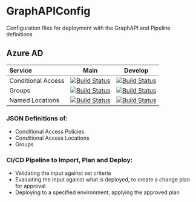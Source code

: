 # GraphAPIConfig
Configuration files for deployment with the GraphAPI and Pipeline definitions
## Azure AD
| Service |  Main  | Develop |
|:---| :----: | :-----: |
| Conditional Access |[![Build Status](https://dev.azure.com/wesleytrust/GraphAPI/_apis/build/status/SVC-CA%3BENV-P%3B%20Conditional%20Access?branchName=main)](https://dev.azure.com/wesleytrust/GraphAPI/_build/latest?definitionId=2&branchName=main)|[![Build Status](https://dev.azure.com/wesleytrust/GraphAPI/_apis/build/status/SVC-CA%3BENV-D%3B%20Conditional%20Access?branchName=develop)](https://dev.azure.com/wesleytrust/GraphAPI/_build/latest?definitionId=5&branchName=develop)|
| Groups |[![Build Status](https://dev.azure.com/wesleytrust/GraphAPI/_apis/build/status/SVC-CA%3BENV-P%3B%20Groups?branchName=main)](https://dev.azure.com/wesleytrust/GraphAPI/_build/latest?definitionId=9&branchName=main)|[![Build Status](https://dev.azure.com/wesleytrust/GraphAPI/_apis/build/status/SVC-CA%3BENV-D%3B%20Groups?branchName=develop)](https://dev.azure.com/wesleytrust/GraphAPI/_build/latest?definitionId=7&branchName=develop)|
| Named Locations |[![Build Status](https://dev.azure.com/wesleytrust/GraphAPI/_apis/build/status/Azure%20AD/Named%20Locations/SVC-AD%3BENV-P%3B%20Named%20Locations?branchName=main)](https://dev.azure.com/wesleytrust/GraphAPI/_build/latest?definitionId=10&branchName=main)|[![Build Status](https://dev.azure.com/wesleytrust/GraphAPI/_apis/build/status/Azure%20AD/Named%20Locations/SVC-AD%3BENV-D%3B%20Named%20Locations?branchName=main)](https://dev.azure.com/wesleytrust/GraphAPI/_build/latest?definitionId=11&branchName=main)|
### JSON Definitions of:
- Conditional Access Policies
- Conditional Access Locations
- Groups
### CI/CD Pipeline to Import, Plan and Deploy:
- Validating the input against set criteria
- Evaluating the input against what is deployed, to create a change plan for approval
- Deploying to a specified environment, applying the approved plan
